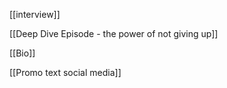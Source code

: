 [[interview]]

[[Deep Dive Episode - the power of not giving up]]

[[Bio]]

[[Promo text social media]]